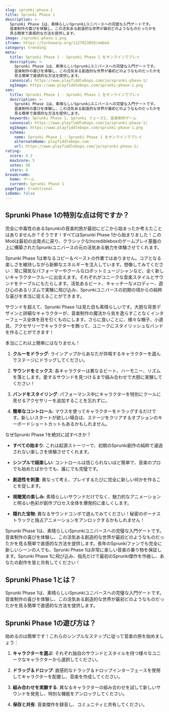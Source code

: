 ```yaml
---
slug: sprunki-phase-1
title: Sprunki Phase 1
description: >-
  Sprunki Phase 1は、素晴らしいSprunkiユニバースへの完璧な入門ゲートです。
  音楽制作の喜びを体験し、この活気ある創造的な世界が最初どのようなものだったかを
  見る簡単で直感的な方法を提供します。
image: /sprunki-phase-1.png
iframe: https://turbowarp.org/1127823859/embed
category: trending
meta:
  title: Sprunki Phase 1 - Sprunki Phase 1 をオンラインでプレイ
  description: >-
    Sprunki Phase 1は、素晴らしいSprunkiユニバースへの完璧な入門ゲートです。
    音楽制作の喜びを体験し、この活気ある創造的な世界が最初どのようなものだったかを
    見る簡単で直感的な方法を提供します。
  canonical: https://www.playfiddlebops.com/ja/sprunki-phase-1/
  ogImage: https://www.playfiddlebops.com/sprunki-phase-1.png
seo:
  title: Sprunki Phase 1 - Sprunki Phase 1 をオンラインでプレイ
  description: >-
    Sprunki Phase 1は、素晴らしいSprunkiユニバースへの完璧な入門ゲートです。
    音楽制作の喜びを体験し、この活気ある創造的な世界が最初どのようなものだったかを
    見る簡単で直感的な方法を提供します。
  keywords: Sprunki Phase 1, Sprunki フェーズ1, 音楽制作ゲーム
  canonical: https://www.playfiddlebops.com/ja/sprunki-phase-1/
  ogImage: https://www.playfiddlebops.com/sprunki-phase-1.png
  schema:
    name: Sprunki Phase 1 - Sprunki Phase 1 をオンラインでプレイ
    alternateName: playfiddlebops.com
    url: https://www.playfiddlebops.com/ja/sprunki-phase-1/
rating:
  score: 4.3
  maxScore: 5
  votes: 96
  stars: 4
breadcrumb:
  home: ホーム
  current: Sprunki Phase 1
pageType: traditional
isDemo: false
---
```


## Sprunki Phase 1の特別な点は何ですか？

完全に中毒性のあるSprunkiの音楽的旅が最初にどこから始まったか考えたことはありませんか？そうです！すべてはSprunki Phase 1から始まりました！このModは最初の出発点に戻り、クラシックなIncredibleboxのゲームプレイ基盤の上に構築されたSprunkiユニバースの元の活気ある魅力を体験させてくれます。

Sprunki Phase 1は単なるコピー＆ペーストの作業ではありません。コアとなる楽しさを維持しながら新鮮なエネルギーを注入しています。想像してみてください：常に陽気なパフォーマーやクールなロボットミュージシャンなど、全く新しいキャラクタークルーに出会えます。それぞれがユニークな音楽スタイルとサウンドをテーブルにもたらします。活気あるビート、キャッチーなメロディー、遊び心のあるリズムで実験に飛び込み、Sprunkiユニバースの初期の頃からの純粋な喜びを本当に捉えることができます。

サウンドを超えて、Sprunki Phase 1は見た目も素晴らしいです。大胆な背景デザインと詳細なキャラクターが、音楽制作の魔法から気を逸らすことなくインターフェース全体を目を引くものにします。さらに良いことに、様々な帽子、小道具、アクセサリーでキャラクターを飾って、ユニークにスタイリッシュなバンドを作ることができます！

本当にこれ以上簡単にはなりません！

1. **クルーをドラッグ**: ラインアップからあなたが共鳴するキャラクターを選んでステージにドラッグしてください。

2. **サウンドをミックス**: 各キャラクターは異なるビート、ハーモニー、リズムを落とします。愛するサウンドを見つけるまで組み合わせで大胆に実験してください！

3. **バンドをスタイリング**: パフォーマンス中にキャラクターを特別にクールに見せるアクセサリーを追加することを忘れずに。

4. **簡単なコントロール**: マウスを使ってキャラクターをドラッグするだけです。新しいスタートが欲しい場合は、ステージをクリアするオプションのキーボードショートカットもあるかもしれません。

なぜSprunki Phase 1を絶対に試すべきか？

- **すべての始まり**: これは起源ストーリーで、初期のSprunki創作の純粋で濾過されない楽しさを体験させてくれます。

- **シンプルで超楽しい**: コントロールは信じられないほど簡単で、音楽のプロでも始めたばかりでも、誰にでも完璧です。

- **創造性を刺激**: 異なって考え、プレイするたびに完全に新しい何かを作ることを促します。

- **視聴覚の楽しみ**: 素晴らしいサウンドだけでなく、魅力的なアニメーションと明るい色彩が創作プロセス全体を爆発的に楽しくします。

- **隠れた宝物**: 異なるサウンドコンボで遊んでみてください！秘密のボーナストラックと独占アニメーションをアンロックするかもしれません！

Sprunki Phase 1は、素晴らしいSprunkiユニバースへの完璧な入門ゲートです。音楽制作の喜びを体験し、この活気ある創造的な世界が最初どのようなものだったかを見る簡単で直感的な方法を提供します。長年のSprunkiファンでも完全に新しいシーンの人でも、Sprunki Phase 1は非常に楽しい音楽の乗り物を保証します。Sprunki Phase 1に飛び込み、指先だけで最初のSprunki傑作を作曲し、あなたの創作を皆と共有してください！

## Sprunki Phase 1とは？

Sprunki Phase 1は、素晴らしいSprunkiユニバースへの完璧な入門ゲートです。音楽制作の喜びを体験し、この活気ある創造的な世界が最初どのようなものだったかを見る簡単で直感的な方法を提供します。

## Sprunki Phase 1の遊び方は？

始めるのは簡単です！これらのシンプルなステップに従って音楽の旅を始めましょう：

1. **キャラクターを選ぶ**: それぞれ独自のサウンドとスタイルを持つ様々なユニークなキャラクターから選択してください。

2. **ドラッグ＆ドロップ**: 直感的なドラッグ＆ドロップインターフェースを使用してキャラクターを配置し、音楽を作成してください。

3. **組み合わせを実験する**: 異なるキャラクターの組み合わせを試して新しいサウンドを発見し、特別な機能をアンロックしてください。

4. **保存と共有**: 音楽傑作を録音し、コミュニティと共有してください。